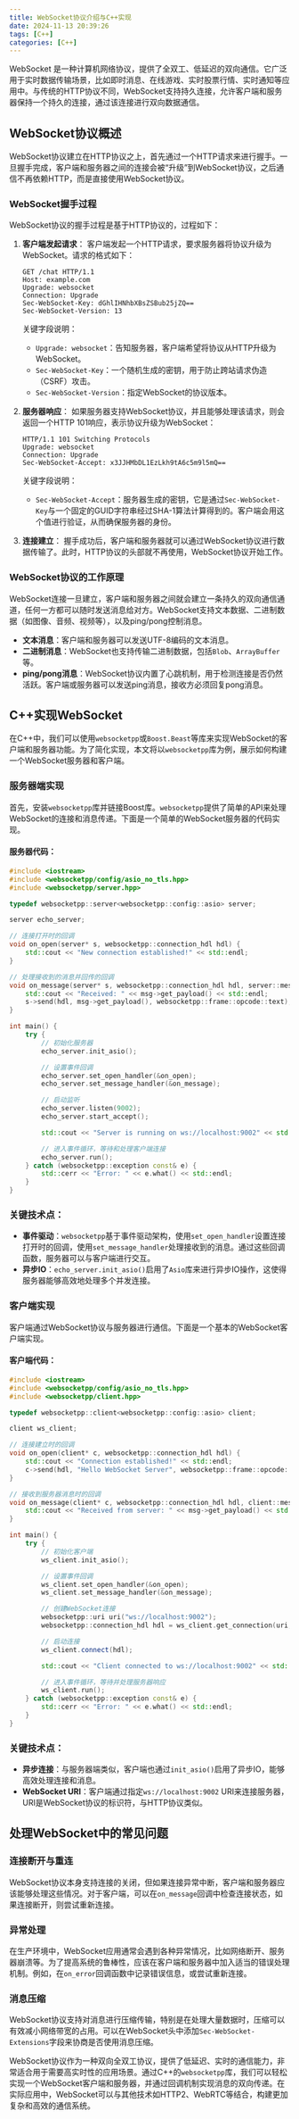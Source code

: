 ```yaml
---
title: WebSocket协议介绍与C++实现
date: 2024-11-13 20:39:26
tags: [C++]
categories: [C++]
---
```


WebSocket 是一种计算机网络协议，提供了全双工、低延迟的双向通信。它广泛用于实时数据传输场景，比如即时消息、在线游戏、实时股票行情、实时通知等应用中。与传统的HTTP协议不同，WebSocket支持持久连接，允许客户端和服务器保持一个持久的连接，通过该连接进行双向数据通信。

## WebSocket协议概述

WebSocket协议建立在HTTP协议之上，首先通过一个HTTP请求来进行握手。一旦握手完成，客户端和服务器之间的连接会被“升级”到WebSocket协议，之后通信不再依赖HTTP，而是直接使用WebSocket协议。

### WebSocket握手过程

WebSocket协议的握手过程是基于HTTP协议的，过程如下：

1. **客户端发起请求**：
   客户端发起一个HTTP请求，要求服务器将协议升级为WebSocket。请求的格式如下：

   ```HTTP
   GET /chat HTTP/1.1
   Host: example.com
   Upgrade: websocket
   Connection: Upgrade
   Sec-WebSocket-Key: dGhlIHNhbXBsZSBub25jZQ==
   Sec-WebSocket-Version: 13
   ```

   关键字段说明：
   - `Upgrade: websocket`：告知服务器，客户端希望将协议从HTTP升级为WebSocket。
   - `Sec-WebSocket-Key`：一个随机生成的密钥，用于防止跨站请求伪造（CSRF）攻击。
   - `Sec-WebSocket-Version`：指定WebSocket的协议版本。

2. **服务器响应**：
   如果服务器支持WebSocket协议，并且能够处理该请求，则会返回一个HTTP 101响应，表示协议升级为WebSocket：

   ```HTTP
   HTTP/1.1 101 Switching Protocols
   Upgrade: websocket
   Connection: Upgrade
   Sec-WebSocket-Accept: x3JJHMbDL1EzLkh9tA6c5m9l5mQ==
   ```

   关键字段说明：
   - `Sec-WebSocket-Accept`：服务器生成的密钥，它是通过`Sec-WebSocket-Key`与一个固定的GUID字符串经过SHA-1算法计算得到的。客户端会用这个值进行验证，从而确保服务器的身份。

3. **连接建立**：
   握手成功后，客户端和服务器就可以通过WebSocket协议进行数据传输了。此时，HTTP协议的头部就不再使用，WebSocket协议开始工作。

### WebSocket协议的工作原理

WebSocket连接一旦建立，客户端和服务器之间就会建立一条持久的双向通信通道，任何一方都可以随时发送消息给对方。WebSocket支持文本数据、二进制数据（如图像、音频、视频等），以及ping/pong控制消息。

- **文本消息**：客户端和服务器可以发送UTF-8编码的文本消息。
- **二进制消息**：WebSocket也支持传输二进制数据，包括`Blob`、`ArrayBuffer`等。
- **ping/pong消息**：WebSocket协议内置了心跳机制，用于检测连接是否仍然活跃。客户端或服务器可以发送ping消息，接收方必须回复pong消息。

## C++实现WebSocket

在C++中，我们可以使用`websocketpp`或`Boost.Beast`等库来实现WebSocket的客户端和服务器功能。为了简化实现，本文将以`websocketpp`库为例，展示如何构建一个WebSocket服务器和客户端。

### 服务器端实现

首先，安装`websocketpp`库并链接Boost库。`websocketpp`提供了简单的API来处理WebSocket的连接和消息传递。下面是一个简单的WebSocket服务器的代码实现。

#### 服务器代码：

```cpp
#include <iostream>
#include <websocketpp/config/asio_no_tls.hpp>
#include <websocketpp/server.hpp>

typedef websocketpp::server<websocketpp::config::asio> server;

server echo_server;

// 连接打开时的回调
void on_open(server* s, websocketpp::connection_hdl hdl) {
    std::cout << "New connection established!" << std::endl;
}

// 处理接收到的消息并回传的回调
void on_message(server* s, websocketpp::connection_hdl hdl, server::message_ptr msg) {
    std::cout << "Received: " << msg->get_payload() << std::endl;
    s->send(hdl, msg->get_payload(), websocketpp::frame::opcode::text);  // 回传消息
}

int main() {
    try {
        // 初始化服务器
        echo_server.init_asio();

        // 设置事件回调
        echo_server.set_open_handler(&on_open);
        echo_server.set_message_handler(&on_message);

        // 启动监听
        echo_server.listen(9002);
        echo_server.start_accept();

        std::cout << "Server is running on ws://localhost:9002" << std::endl;

        // 进入事件循环，等待和处理客户端连接
        echo_server.run();
    } catch (websocketpp::exception const& e) {
        std::cerr << "Error: " << e.what() << std::endl;
    }
}
```

### 关键技术点：

- **事件驱动**：`websocketpp`基于事件驱动架构，使用`set_open_handler`设置连接打开时的回调，使用`set_message_handler`处理接收到的消息。通过这些回调函数，服务器可以与客户端进行交互。
- **异步IO**：`echo_server.init_asio()`启用了`Asio`库来进行异步IO操作，这使得服务器能够高效地处理多个并发连接。

### 客户端实现

客户端通过WebSocket协议与服务器进行通信。下面是一个基本的WebSocket客户端实现。

#### 客户端代码：

```cpp
#include <iostream>
#include <websocketpp/config/asio_no_tls.hpp>
#include <websocketpp/client.hpp>

typedef websocketpp::client<websocketpp::config::asio> client;

client ws_client;

// 连接建立时的回调
void on_open(client* c, websocketpp::connection_hdl hdl) {
    std::cout << "Connection established!" << std::endl;
    c->send(hdl, "Hello WebSocket Server", websocketpp::frame::opcode::text);  // 发送消息
}

// 接收到服务器消息时的回调
void on_message(client* c, websocketpp::connection_hdl hdl, client::message_ptr msg) {
    std::cout << "Received from server: " << msg->get_payload() << std::endl;
}

int main() {
    try {
        // 初始化客户端
        ws_client.init_asio();

        // 设置事件回调
        ws_client.set_open_handler(&on_open);
        ws_client.set_message_handler(&on_message);

        // 创建WebSocket连接
        websocketpp::uri uri("ws://localhost:9002");
        websocketpp::connection_hdl hdl = ws_client.get_connection(uri, websocketpp::uri::scheme::ws);

        // 启动连接
        ws_client.connect(hdl);

        std::cout << "Client connected to ws://localhost:9002" << std::endl;

        // 进入事件循环，等待并处理服务器响应
        ws_client.run();
    } catch (websocketpp::exception const& e) {
        std::cerr << "Error: " << e.what() << std::endl;
    }
}
```

### 关键技术点：

- **异步连接**：与服务器端类似，客户端也通过`init_asio()`启用了异步IO，能够高效处理连接和消息。
- **WebSocket URI**：客户端通过指定`ws://localhost:9002` URI来连接服务器，URI是WebSocket协议的标识符，与HTTP协议类似。
  
## 处理WebSocket中的常见问题

### 连接断开与重连

WebSocket协议本身支持连接的关闭，但如果连接异常中断，客户端和服务器应该能够处理这些情况。对于客户端，可以在`on_message`回调中检查连接状态，如果连接断开，则尝试重新连接。

### 异常处理

在生产环境中，WebSocket应用通常会遇到各种异常情况，比如网络断开、服务器崩溃等。为了提高系统的鲁棒性，应该在客户端和服务器中加入适当的错误处理机制。例如，在`on_error`回调函数中记录错误信息，或尝试重新连接。

###  消息压缩

WebSocket协议支持对消息进行压缩传输，特别是在处理大量数据时，压缩可以有效减小网络带宽的占用。可以在WebSocket头中添加`Sec-WebSocket-Extensions`字段来协商是否使用消息压缩。

WebSocket协议作为一种双向全双工协议，提供了低延迟、实时的通信能力，非常适合用于需要高实时性的应用场景。通过C++的`websocketpp`库，我们可以轻松实现一个WebSocket客户端和服务器，并通过回调机制实现消息的双向传递。在实际应用中，WebSocket可以与其他技术如HTTP2、WebRTC等结合，构建更加复杂和高效的通信系统。
